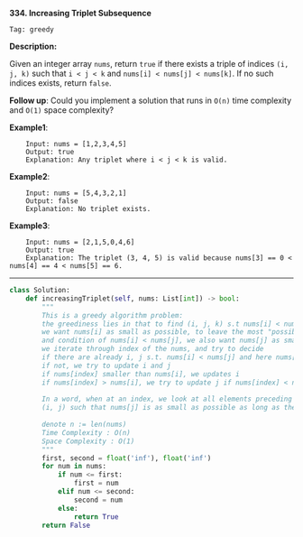 **334. Increasing Triplet Subsequence**

```Tag: greedy```

**Description:**

Given an integer array ```nums```, return ```true``` if there exists a triple of indices ```(i, j, k)``` such that ```i < j < k``` and ```nums[i] < nums[j] < nums[k]```. If no such indices exists, return ```false```.

**Follow up**: Could you implement a solution that runs in ```O(n)``` time complexity and ```O(1)``` space complexity?

**Example1**:

		Input: nums = [1,2,3,4,5]
		Output: true
		Explanation: Any triplet where i < j < k is valid.
        
**Example2**:

		Input: nums = [5,4,3,2,1]
		Output: false
		Explanation: No triplet exists.
        
**Example3**:

		Input: nums = [2,1,5,0,4,6]
		Output: true
		Explanation: The triplet (3, 4, 5) is valid because nums[3] == 0 < nums[4] == 4 < nums[5] == 6.

-----------


```python
class Solution:
    def increasingTriplet(self, nums: List[int]) -> bool:
        """
        This is a greedy algorithm problem:
        the greediness lies in that to find (i, j, k) s.t nums[i] < nums[j] < nums[k]
        we want nums[i] as small as possible, to leave the most "possibility" for future j, k
        and condition of nums[i] < nums[j], we also want nums[j] as small as possible for future k
        we iterate through index of the nums, and try to decide
        if there are already i, j s.t. nums[i] < nums[j] and here nums[index] > nums[j] then we are done
        if not, we try to update i and j 
        if nums[index] smaller than nums[i], we updates i
        if nums[index] > nums[i], we try to update j if nums[index] < nums[j]
        
        In a word, when at an index, we look at all elements preceding it, and want to main a pair of
        (i, j) such that nums[j] is as small as possible as long as there is a i < j s.t. nums[i] < nums[j]
        
        denote n := len(nums)
        Time Complexity : O(n)
        Space Complexity : O(1)
        """
        first, second = float('inf'), float('inf')
        for num in nums:
            if num <= first:
                first = num
            elif num <= second:
                second = num
            else:
                return True
        return False
```
